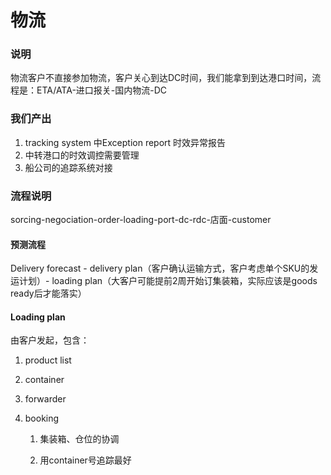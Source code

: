 # 物流

### 说明

物流客户不直接参加物流，客户关心到达DC时间，我们能拿到到达港口时间，流程是：ETA/ATA-进口报关-国内物流-DC

### 我们产出

1. tracking system 中Exception report 时效异常报告
2. 中转港口的时效调控需要管理
3. 船公司的追踪系统对接

### 流程说明

sorcing-negociation-order-loading-port-dc-rdc-店面-customer

#### 预测流程

Delivery forecast - delivery plan（客户确认运输方式，客户考虑单个SKU的发运计划）- loading plan（大客户可能提前2周开始订集装箱，实际应该是goods ready后才能落实）

#### Loading plan

由客户发起，包含：

1. product list

2. container

3. forwarder

4. booking

   1. 集装箱、仓位的协调

   2. 用container号追踪最好



